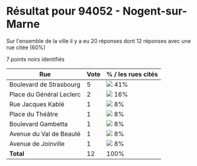 # Résultat pour 94052 - Nogent-sur-Marne

Sur l'ensemble de la ville il y a eu 20 réponses dont 12 réponses avec une rue citée (60%)

7 points noirs identifiés

| Rue | Vote | % / les rues cités|
|-----|------|-------------------|
| Boulevard de Strasbourg | 5 | <img src="../../img/bar_41.gif" />&nbsp;41%|
| Place du Général Leclerc | 2 | <img src="../../img/bar_16.gif" />&nbsp;16%|
| Rue Jacques Kablé | 1 | <img src="../../img/bar_8.gif" />&nbsp;8%|
| Place du Théâtre | 1 | <img src="../../img/bar_8.gif" />&nbsp;8%|
| Boulevard Gambetta | 1 | <img src="../../img/bar_8.gif" />&nbsp;8%|
| Avenue du Val de Beauté | 1 | <img src="../../img/bar_8.gif" />&nbsp;8%|
| Avenue de Joinville | 1 | <img src="../../img/bar_8.gif" />&nbsp;8%|
| **Total** | 12 | 100%|
